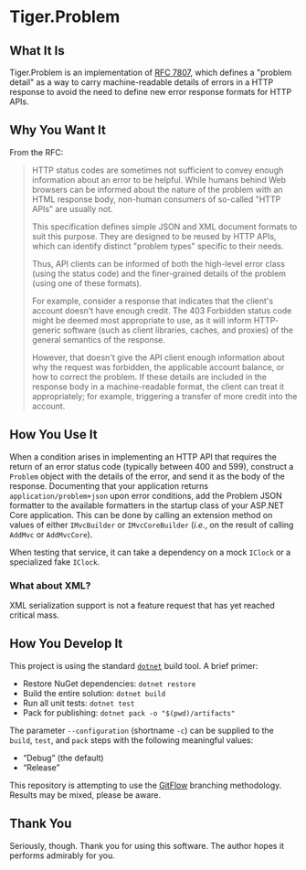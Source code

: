 # Tiger.Problem

## What It Is

Tiger.Problem is an implementation of [RFC 7807](https://tools.ietf.org/html/rfc7807), which defines a "problem detail" as a way to carry machine-readable details of errors in a HTTP response to avoid the need to define new error response formats for HTTP APIs.

## Why You Want It

From the RFC:

> HTTP status codes are sometimes not sufficient to convey
> enough information about an error to be helpful.  While humans behind
> Web browsers can be informed about the nature of the problem with an
> HTML response body, non-human consumers of
> so-called "HTTP APIs" are usually not.
>
> This specification defines simple JSON and XML
> document formats to suit this purpose.  They
> are designed to be reused by HTTP APIs, which can identify distinct
> "problem types" specific to their needs.
>
> Thus, API clients can be informed of both the high-level error class
> (using the status code) and the finer-grained details of the problem
> (using one of these formats).
>
> For example, consider a response that indicates that the client's
> account doesn't have enough credit.  The 403 Forbidden status code
> might be deemed most appropriate to use, as it will inform HTTP-
> generic software (such as client libraries, caches, and proxies) of
> the general semantics of the response.
>
> However, that doesn't give the API client enough information about
> why the request was forbidden, the applicable account balance, or how
> to correct the problem.  If these details are included in the
> response body in a machine-readable format, the client can treat it
> appropriately; for example, triggering a transfer of more credit into
> the account.

## How You Use It

When a condition arises in implementing an HTTP API that requires the return of an error status code (typically between 400 and 599), construct a `Problem` object with the details of the error, and send it as the body of the response. Documenting that your application returns `application/problem+json` upon error conditions, add the Problem JSON formatter to the available formatters in the startup class of your ASP.NET Core application. This can be done by calling an extension method on values of either `IMvcBuilder` or `IMvcCoreBuilder` (<i lang="la">i.e.</i>, on the result of calling `AddMvc` or `AddMvcCore`).

When testing that service, it can take a dependency on a mock `IClock` or a specialized fake `IClock`.

### What about XML?

XML serialization support is not a feature request that has yet reached critical mass.

## How You Develop It

This project is using the standard [`dotnet`](https://dot.net) build tool. A brief primer:

- Restore NuGet dependencies: `dotnet restore`
- Build the entire solution: `dotnet build`
- Run all unit tests: `dotnet test`
- Pack for publishing: `dotnet pack -o "$(pwd)/artifacts"`

The parameter `--configuration` (shortname `-c`) can be supplied to the `build`, `test`, and `pack` steps with the following meaningful values:

- “Debug” (the default)
- “Release”

This repository is attempting to use the [GitFlow](http://jeffkreeftmeijer.com/2010/why-arent-you-using-git-flow/) branching methodology. Results may be mixed, please be aware.
## Thank You

Seriously, though. Thank you for using this software. The author hopes it performs admirably for you.
